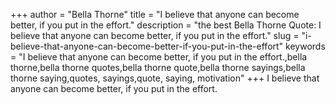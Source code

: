 +++
author = "Bella Thorne"
title = "I believe that anyone can become better, if you put in the effort."
description = "the best Bella Thorne Quote: I believe that anyone can become better, if you put in the effort."
slug = "i-believe-that-anyone-can-become-better-if-you-put-in-the-effort"
keywords = "I believe that anyone can become better, if you put in the effort.,bella thorne,bella thorne quotes,bella thorne quote,bella thorne sayings,bella thorne saying,quotes, sayings,quote, saying, motivation"
+++
I believe that anyone can become better, if you put in the effort.
